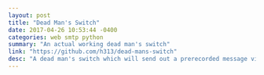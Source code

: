 ```yaml
---
layout: post
title: "Dead Man's Switch"
date: 2017-04-26 10:53:44 -0400
categories: web smtp python
summary: "An actual working dead man's switch"
link: "https://github.com/h313/dead-mans-switch"
desc: "A dead man's switch which will send out a prerecorded message via email to predetermined people if no response"
---
```


